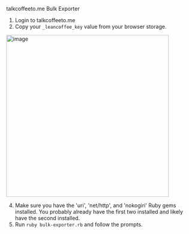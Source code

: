 talkcoffeeto.me Bulk Exporter

1. Login to talkcoffeeto.me
2. Copy your `_leancoffee_key` value from your browser storage.

<img width="433" alt="image" src="https://user-images.githubusercontent.com/204945/122605271-3676ac80-d045-11eb-9db7-c963751dd9f0.png">

4. Make sure you have the 'uri', 'net/http', and 'nokogiri' Ruby gems installed. You probably already have the first two installed and likely have the second installed.
5. Run `ruby bulk-exporter.rb` and follow the prompts.
